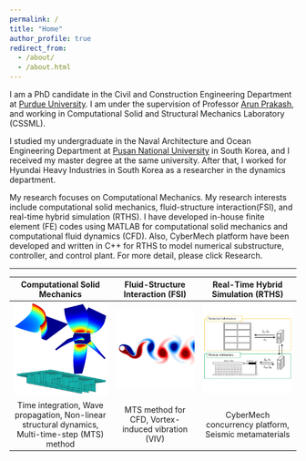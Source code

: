 ```yaml
---
permalink: /
title: "Home"
author_profile: true
redirect_from: 
  - /about/
  - /about.html
---
```


I am a PhD candidate in the Civil and Construction Engineering Department at [Purdue University](https://www.purdue.edu/). I am under the supervision of Professor [Arun Prakash](https://engineering.purdue.edu/~aprakas/index.htm), and working in Computational Solid and Structural Mechanics Laboratory (CSSML).

I studied my undergraduate in the Naval Architecture and Ocean Engineering Department at [Pusan National University](https://www.pusan.ac.kr/eng/Main.do) in South Korea, and I received my master degree at the same university. After that, I worked for Hyundai Heavy Industries in South Korea as a researcher in the dynamics department. 

My research focuses on Computational Mechanics. My research interests include computational solid mechanics, fluid-structure interaction(FSI), and real-time hybrid simulation (RTHS). I have developed in-house finite element (FE) codes using MATLAB for computational solid mechanics and computational fluid dynamics (CFD). Also, CyberMech platform have been developed and written in C++ for RTHS to model numerical substructure, controller, and control plant.  For more detail, please click Research.

------

| Computational Solid Mechanics    | Fluid-Structure Interaction (FSI)    |  Real-Time Hybrid Simulation (RTHS) |                                                                                                                                                  
| :---:           | :---:           |         :---: |                                                                                                                                          
| ![CSM](/image_sk/CSM.jpg) | ![FSI](/image_sk/FSI_figure.jpg) | ![RTHS](/image_sk/RTHS_meta2.jpg)  |
| Time integration, Wave propagation, Non-linear structural dynamics, Multi-time-step (MTS) method | MTS method for CFD, Vortex-induced vibration (VIV) | CyberMech concurrency platform, Seismic metamaterials   |
